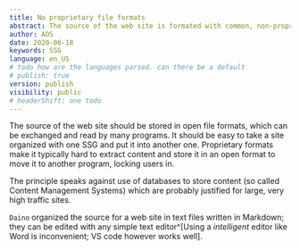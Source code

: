```yaml
---
title: No proprietary file formats
abstract: The source of the web site is formated with common, non-proprietary formats. 
author: AOS
date: 2020-06-18
keywords: SSG
language: en_US
# todo how are the languages parsed. can there be a default
# publish: true
version: publish
visibility: public
# headerShift: one todo 
---
```


The source of the web site should be stored in open file formats, which can be exchanged and read by many programs. It should be easy to take a site organized with one SSG and put it into another one. Proprietary formats make it typically hard to extract content and store it in an open format to move it to another program, locking users in. 

The principle speaks against use of databases to store content (so called Content Management Systems) which are probably justified for large, very high traffic sites. 

`Daino` organized the source for a web site in text files written in Markdown; they can be edited with any simple text editor^[Using a *intelligent* editor like Word is inconvenient; VS code however works well].

